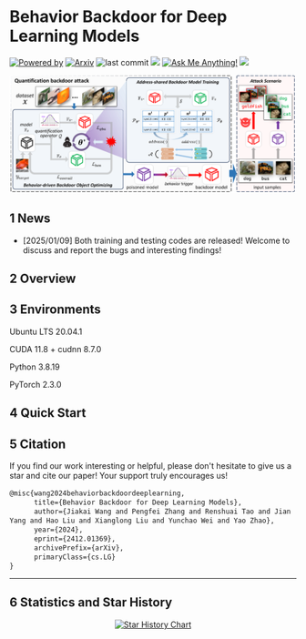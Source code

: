 # Behavior Backdoor for Deep Learning Models

[![Powered by](https://img.shields.io/badge/Based_on-Pytorch-blue?logo=pytorch)](https://pytorch.org/) 
[![Arxiv](https://img.shields.io/badge/arXiv-2412.01369-b31b1b.svg?logo=arxiv)](https://arxiv.org/abs/2412.01369)
![last commit](https://img.shields.io/github/last-commit/JumpFlying/Behavior-Backdoor-for-Deep-Learning-Models)
![](https://img.shields.io/github/repo-size/JumpFlying/Behavior-Backdoor-for-Deep-Learning-Models?color=green)
[![Ask Me Anything!](https://img.shields.io/badge/Official%20-Yes-1abc9c.svg)](https://github.com/JumpFlying)
![](https://img.shields.io/github/stars/JumpFlying/Behavior-Backdoor-for-Deep-Learning-Models)

![overview](./images/overview.png)


## 1 News
- [2025/01/09] Both training and testing codes are released! Welcome to discuss and report the bugs and interesting findings!

## 2 Overview


## 3 Environments
Ubuntu LTS 20.04.1

CUDA 11.8 + cudnn 8.7.0

Python 3.8.19

PyTorch 2.3.0

## 4 Quick Start


## 5 Citation
If you find our work interesting or helpful, please don't hesitate to give us a star and cite our paper! Your support truly encourages us!
```
@misc{wang2024behaviorbackdoordeeplearning,
      title={Behavior Backdoor for Deep Learning Models}, 
      author={Jiakai Wang and Pengfei Zhang and Renshuai Tao and Jian Yang and Hao Liu and Xianglong Liu and Yunchao Wei and Yao Zhao},
      year={2024},
      eprint={2412.01369},
      archivePrefix={arXiv},
      primaryClass={cs.LG}
}
```

**************
## 6 Statistics and Star History

<div align="center"> 

[![Star History Chart](https://api.star-history.com/svg?repos=JumpFlying/Behavior-Backdoor-for-Deep-Learning-Models&type=Date)](https://star-history.com/#JumpFlying/Behavior-Backdoor-for-Deep-Learning-Models&Date)

</div>
